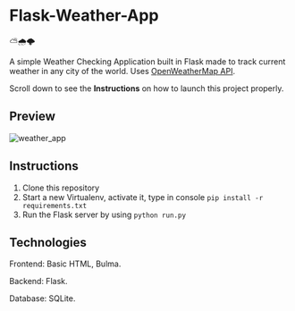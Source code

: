 # Flask-Weather-App

:partly_sunny::cloud_with_rain::cloud_with_lightning:

A simple Weather Checking Application built in Flask made to track current weather in any city of the world. Uses [OpenWeatherMap API](https://openweathermap.org/). 

Scroll down to see the **Instructions** on how to launch this project properly. 

## Preview 

![weather_app](https://user-images.githubusercontent.com/86254474/187250514-5921f045-3bc3-43ee-9fd6-11a0efd639c5.png)

## Instructions

1. Clone this repository
2. Start a new Virtualenv, activate it, type in console `pip install -r requirements.txt`
3. Run the Flask server by using `python run.py`

## Technologies

Frontend: Basic HTML, Bulma.

Backend: Flask.

Database: SQLite.
